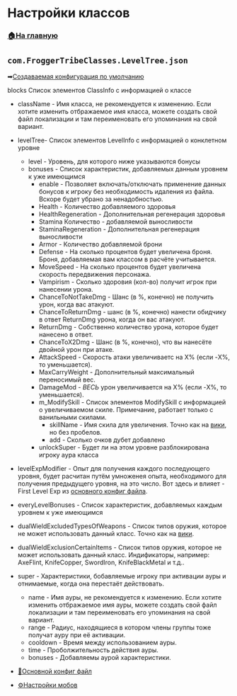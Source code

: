 # Настройки классов

###  [🏠На главную](https://github.com/FroggerHH/Frogger-Tribe-Classes-WIKI#readme)

## ```com.FroggerTribeClasses.LevelTree.json``` 
➡[Создаваемая конфигурация по умолчанию](config/com.FroggerTribeClasses.LevelTree.json)


blocks Список элементов ClassInfo с информацией о классе
  * className - Имя класса, не рекомендуется к изменению. Если хотите изменить отбражаемое имя класса, можете создать свой файл локализации и там переименовать его упоминания на свой вариант.
  * levelTree-  Список элементов LevelInfo с информацией о конклетном уровне
    * level - Уровень, для которого ниже указываются бонусы
    * bonuses - Список характеристик, добавляемых данным уровнем к уже имеющимся
      * enable - Позволяет включать/отключать применение данных бонусов к игроку без необходимость идаления из файла. Вскоре будет убрано за ненадобностью.
      * Health - Количество добавляемого здоровья
      * HealthRegeneration - Дополнительная регенерация здоровья
      * Stamina Количество - добавляемой выносливости
      * StaminaRegeneration - Дополнительная регенерация выносливости
      * Armor - Количество добавляемой брони
      * Defense - На сколько процентов будет увеличена броня. Броня, добавляемая вам классом в расчёте учитывается.
      * MoveSpeed - На сколько процентов будет увеличена скорость передвижения персонажа.
      * Vampirism - Сколько здоровия (кол-во) получит игрок при нанесении урона.
      * ChanceToNotTakeDmg - Шанс (в %, конечно) не получить урон, когда вас атакуют.
      * ChanceToReturnDmg - шанс (в %, конечно) нанести обидчику в ответ ReturnDmg урона, когда он вас атакуют.
      * ReturnDmg - Собственно количество урона, которое будет нанесено в ответ.
      * ChanceToX2Dmg - Шанс (в %, конечно), что вы нанесёте двойной урон при атаке.
      * AttackSpeed - Скорость атаки увеличиваетс на X% (если -X%, то уменьшается).
      * MaxCarryWeight - Дополнительный максимальный переносимый вес.
      * DamageMod - *ВЕСЬ* урон увеличивается на X% (если -X%, то уменьшается).
      * m_ModifySkill - Список элементов ModifySkill с информацией о увеличиваемом скиле. Примечание, работает только с ванильными скилами.
        * skillName - Имя скила для увеличения. Точно как на [вики](https://valheim.fandom.com/wiki/Skills), но без пробелов.
        * add - Сколько очков дубет добавлено
      * unlockSuper - Будет ли на этом уровне разблокирована игроку аура класса
  * levelExpModifier - Опыт для получения каждого последующего уровня, будет расчитан путём умноженея опыта, необходимого для получения предыдущего уровня, на это число. Вот здесь и влияет - First Level Exp из [основного конфиг файла](https://github.com/FroggerHH/Frogger-Tribe-Classes-WIKI/blob/main/MainConfig.md).
  * everyLevelBonuses - Список характеристик, добавляемых каждым уровнем к уже имеющимся
  * dualWieldExcludedTypesOfWeapons - Список типов оружия, которое не может использовать данный класс. Точно как на [вики](https://valheim.fandom.com/wiki/Weapons).
  * dualWieldExclusionCertainItems - Список типов оружия, которое не может использовать данный класс. Индификаторы, например: AxeFlint, KnifeCopper, SwordIron, KnifeBlackMetal и т.д..
  * super - Характеристики, бобавляемые игроку при активации ауры и отнимаемые, когда она перестаёт действовать.
    * name - Имя ауры, не рекомендуется к изменению. Если хотите изменить отбражаемое имя ауры, можете создать свой файл локализации и там переименовать его упоминания на свой вариант.
    * range - Радиус, находящиеся в котором члены группы тоже получат ауру при её активации.
    * cooldown - Время между использованием ауры.
    * time - Проболжительность действия ауры.
    * bonuses - Добавляемы аурой характеристики.


* [📒Основной конфиг файл](https://github.com/FroggerHH/Frogger-Tribe-Classes-WIKI/blob/main/MainConfig.md#основной-конфиг-файл) 
* [⚙️Настройки мобов](https://github.com/FroggerHH/Frogger-Tribe-Classes-WIKI/blob/main/MonstersSettings.md#нрастройки-мобов) 
